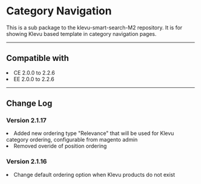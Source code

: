 # Category Navigation
This is a sub package to the klevu-smart-search-M2 repository. It is for
showing Klevu based template in category navigation pages.

<hr />
<h2>Compatible with</h2>
<li>CE 2.0.0 to 2.2.6</li>
<li>EE 2.0.0 to 2.2.6</li>

<hr />
<h2>Change Log</h2>
<h3>Version 2.1.17</h3>
<li>Added new ordering type "Relevance" that will be used for Klevu category ordering, configurable from magento admin</li>
<li>Removed overide of position ordering</li>

<h3>Version 2.1.16</h3>
<li>Change default ordering option when Klevu products do not exist</li>